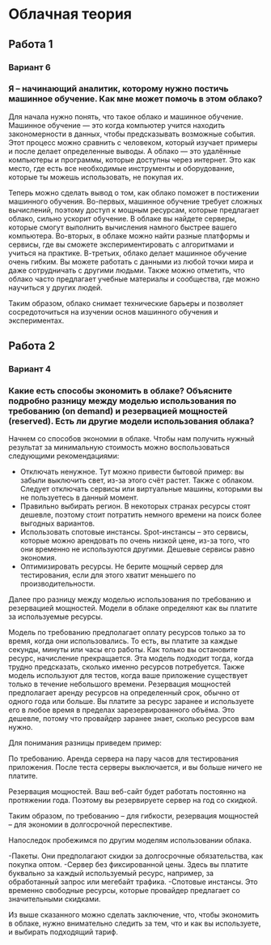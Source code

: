 # Облачная теория

## Работа 1

### Вариант 6
### Я – начинающий аналитик, которому нужно постичь машинное обучение. Как мне может помочь в этом облако?


Для начала нужно понять, что такое облако и машинное обучение. Машинное обучение — это когда компьютер учится находить закономерности в данных, чтобы предсказывать возможные события. Этот процесс можно сравнить с человеком, который изучает примеры и после делает определенные выводы. А облако — это удалённые компьютеры и программы, которые доступны через интернет. Это как место, где есть все необходимые инструменты и оборудование, которые ты можешь использовать, не покупая их. 

Теперь можно сделать вывод о том, как облако поможет в постижении машинного обучения. Во-первых, машинное обучение требует сложных вычислений, поэтому доступ к мощным ресурсам, которые предлагает облако, сильно ускорит обучение. В облаке вы найдете серверы, которые смогут выполнить вычисления намного быстрее вашего компьютера. Во-вторых, в облаке можно найти разные платформы и сервисы, где вы сможете экспериментировать с алгоритмами и учиться на практике. В-третьих, облако делает машинное обучение очень гибким. Вы можете работать с данными из любой точки мира и даже сотрудничать с другими людьми. Также можно отметить, что облако часто предлагает учебные материалы и сообщества, где можно научиться у других людей.

Таким образом, облако снимает технические барьеры и позволяет сосредоточиться на изучении основ машинного обучения и экспериментах.

## Работа 2

### Вариант 4

### Какие есть способы экономить в облаке? Объясните подробно разницу между моделью использования по требованию (on demand) и резервацией мощностей (reserved). Есть ли другие модели использования облака?

Начнем со способов экономии в облаке. Чтобы нам получить нужный результат за минимальную стоимость можно воспользоваться следующими рекомендациями:

- Отключать ненужное. Тут можно привести бытовой пример: вы забыли выключить свет, из-за этого счёт растет. Также с облаком. Следует отключать сервисы или виртуальные машины, которыми вы не пользуетесь в данный момент.
- Правильно выбирать регион. В некоторых странах ресурсы стоят дешевле, поэтому стоит потратить немного времени на поиск более выгодных вариантов.
- Использовать спотовые инстансы. Spot-инстансы – это сервисы, которые можно арендовать по очень низкой цене, из-за того, что они временно не используются другими. Дешевые сервисы равно экономия.
- Оптимизировать ресурсы. Не берите мощный сервер для тестирования, если для этого хватит меньшего по производительности.

Далее про разницу между моделью использования по требованию и резервацией мощностей. Модели в облаке определяют как вы платите за используемые ресурсы.

Модель по требованию предполагает оплату ресурсов только за то время, когда они использовались. То есть, вы платите за каждые секунды, минуты или часы его работы. Как только вы остановите ресурс, начисление прекращается. Эта модель подходит тогда, когда трудно предсказать, сколько именно ресурсов потребуется. Также модель используют для тестов, когда ваше приложение существует только в течение небольшого времени. Резервация мощностей предполагает аренду ресурсов на определенный срок, обычно от одного года или больше. Вы платите за ресурс заранее и используете его в любое время в пределах зарезервированного объёма. Это дешевле, потому что провайдер заранее знает, сколько ресурсов вам нужно. 

Для понимания разницы приведем пример:

По требованию. Аренда сервера на пару часов для тестирования приложения. После теста серверы выключается, и вы больше ничего не платите.

Резервация мощностей. Ваш веб-сайт будет работать постоянно на протяжении года. Поэтому вы резервируете сервер на год со скидкой.

Таким образом, по требованию – для гибкости, резервация мощностей – для экономии в долгосрочной переспективе.

Напоследок пробежимся по другим моделям использовании облака.

-Пакеты. Они предполагают скидки за долгосрочные обязательства, как покупка оптом.
-Сервер без фиксированной цены. Здесь вы платите буквально за каждый используемый ресурс, например, за обработанный запрос или мегебайт трафика.
-Спотовые инстансы. Это временно свободные ресурсы, которые провайдер предлагает со значительными скидками.

Из выше сказанного можно сделать заключение, что, чтобы экономить в облаке, нужно внимательно следить за тем, что и как вы используете, и выбирать подходящий тариф.
